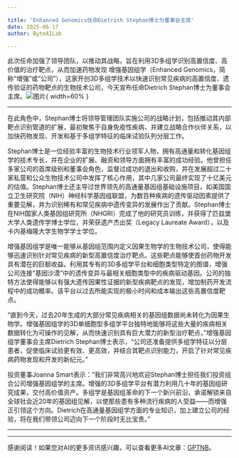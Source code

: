 ```yaml
---

title: 'Enhanced Genomics任命Dietrich Stephan博士为董事会主席'
date: 2025-06-17
author: ByteAILab

---
```


此次任命加强了领导团队，以推动其战略，旨在利用3D多组学识别高置信度、高价值的治疗靶点，从而加速药物发现
增强基因组学（Enhanced Genomics，简称“增强”或“公司”），这家开创3D多组学技术以快速识别常见疾病的高置信度、遗传验证的药物靶点的生物技术公司，今天宣布任命Dietrich Stephan博士为董事会主席。![图片](https://ai-techpark.com/wp-content/uploads/Enhanced.jpg){ width=60% }

---
在此角色中，Stephan博士将领导管理团队实施公司的战略计划，包括推动其内部靶点识别管道的扩展，最初聚焦于自身免疫性疾病，并建立战略合作伙伴关系，以加快药物发现、开发和基于多组学特征的临床试验队列分层工作。

Stephan博士是一位经验丰富的生物技术行业领军人物，拥有高通量和转化基因组学的技术专长，并在企业的扩展、融资和领导方面拥有丰富的成功经验。他曾担任多家公司的首席级别和董事会角色，监督过成功的退出和收购，并在发展超过二十家私营和公众生物技术公司中发挥了核心作用，其中几家公司最终实现了十亿美元的估值。Stephan博士还主导过世界领先的高通量基因组基础设施项目，如美国国立卫生研究院（NIH）神经科学基因组联盟，为数百种疾病的遗传驱动因素提供了重要见解，并为识别稀有和常见疾病中遗传变异的发展作出了贡献。Stephan博士在NIH国家人类基因组研究所（NHGRI）完成了他的研究员训练，并获得了匹兹堡大学人类遗传学博士学位，并荣获遗产杰出奖（Legacy Laureate Award），以及卡内基梅隆大学生物学学士学位。

增强基因组学是唯一能够从基因组范围内定义因果生物学的生物技术公司，使得能够迅速识别针对常见疾病的新型高置信度治疗靶点。这些靶点能够使首创药物开发具有潜在的巨额收益。利用其专有的3D多组学平台和细胞类型特定的图谱，增强公司连接“基因沙漠”中的遗传变异与最相关细胞类型中的疾病驱动基因。公司的独特方法使得能够以有强大遗传因果性证据的新型疾病靶点的发现，增加制药开发流程中的成功概率。该平台以过去所能实现的极小时间和成本输出这些高置信度靶点。

“直到今天，过去20年生成的大部分常见疾病相关的基因组数据尚未转化为因果生物学。增强基因组学的3D单细胞型多组学平台独特地能够将这些大量的疾病相关数据转化为可操作的见解，从而快速识别具有巨大潜力的新型治疗靶点，”增强基因组学董事会主席Dietrich Stephan博士表示，“公司还准备提供多组学特征以分层患者，促使临床试验更有效、更高效，并结合其靶点识别能力，开启了针对常见疾病药物发现和开发的新纪元。”

投资董事Joanna Smart表示：“我们非常高兴地欢迎Stephan博士担任我们投资组合公司增强基因组学的主席。增强的3D多组学平台有潜力利用几十年的基因组研究成果，交付高价值资产。多组学是基因组革命的下一个新兴前沿，承诺解锁来自全球社会近20年的基因组见解，以使那些患有多种流行疾病的人受益——而增强正引领这个方向。Dietrich在高通量基因组学方面的专业知识，加上建立公司的经验，将在我们带领公司迈向下一个阶段时无比宝贵。”

---
---
感谢阅读！如果您对AI的更多资讯感兴趣，可以查看更多AI文章：[GPTNB](https://gptnb.com)。